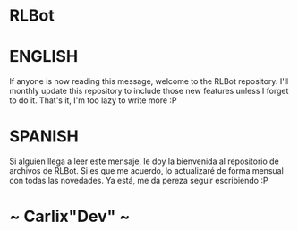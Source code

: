 # RLBot

# ENGLISH
If anyone is now reading this message, welcome to the RLBot repository. I'll monthly update this repository to include those new features unless I forget to do it.
That's it, I'm too lazy to write more :P


# SPANISH
Si alguien llega a leer este mensaje, le doy la bienvenida al repositorio de archivos de RLBot. Si es que me acuerdo, lo actualizaré de forma mensual con todas las novedades.
Ya está, me da pereza seguir escribiendo :P

# ~ Carlix"Dev" ~
